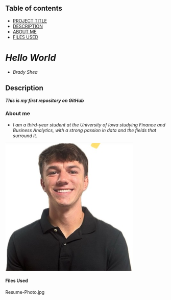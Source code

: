 

## Table of contents

- [PROJECT TITLE](#Project-Title)
- [DESCRIPTION](#Description)
- [ABOUT ME](#About-me)
- [FILES USED](Files-used)

# *****Hello World*****

- *Brady Shea*

## Description

***This is my first repository on GitHub***

### About me
- *I am a third-year student at the University of Iowa studying Finance and Business Analytics, with a strong passion in data and the fields that surround it.*


![My Picture](Resume-Photo.jpg)

#### Files Used
Resume-Photo.jpg
